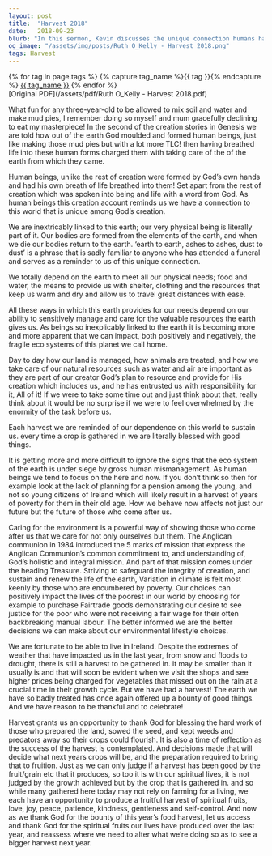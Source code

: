 ```yaml
---
layout: post
title:  "Harvest 2018"
date:   2018-09-23
blurb: "In this sermon, Kevin discusses the unique connection humans have with the earth, as described in Genesis. He emphasizes the importance of caring for the environment and responsibly managing resources. Kevin also highlights the impact of our choices on future generations and the poorest in our world. The sermon concludes with a call to produce a fruitful harvest of spiritual fruits."
og_image: "/assets/img/posts/Ruth O_Kelly - Harvest 2018.png"
tags: Harvest
---    
```

<div class="tag-pills">
  {% for tag in page.tags %}
    {% capture tag_name %}{{ tag }}{% endcapture %}
    <a href="{{ site.baseurl }}/tag/{{ tag_name }}" class="tag-pill">{{ tag_name }}</a>
  {% endfor %}
</div>
[Original PDF](/assets/pdf/Ruth O_Kelly - Harvest 2018.pdf)

What fun for any three-year-old to be allowed to mix soil and water and make mud pies, I remember doing so myself and mum gracefully declining to eat my masterpiece! In the second of the creation stories in Genesis we are told how out of the earth God moulded and formed human beings, just like making those mud pies but with a lot more TLC! then having breathed life into these human forms charged them with taking care of the of the earth from which they came.

Human beings, unlike the rest of creation were formed by God’s own hands and had his own breath of life breathed into them! Set apart from the rest of creation which was spoken into being and life with a word from God. As human beings this creation account reminds us we have a connection to this world that is unique among God’s creation.

We are inextricably linked to this earth; our very physical being is literally part of it. Our bodies are formed from the elements of the earth, and when we die our bodies return to the earth. ‘earth to earth, ashes to ashes, dust to dust’ is a phrase that is sadly familiar to anyone who has attended a funeral and serves as a reminder to us of this unique connection.

We totally depend on the earth to meet all our physical needs; food and water, the means to provide us with shelter, clothing and the resources that keep us warm and dry and allow us to travel great distances with ease.

All these ways in which this earth provides for our needs depend on our ability to sensitively manage and care for the valuable resources the earth gives us. As beings so inexplicably linked to the earth it is becoming more and more apparent that we can impact, both positively and negatively, the fragile eco systems of this planet we call home.

Day to day how our land is managed, how animals are treated, and how we take care of our natural resources such as water and air are important as they are part of our creator God’s plan to resource and provide for His creation which includes us, and he has entrusted us with responsibility for it, All of it! If we were to take some time out and just think about that, really think about it would be no surprise if we were to feel overwhelmed by the enormity of the task before us.

Each harvest we are reminded of our dependence on this world to sustain us. every time a crop is gathered in we are literally blessed with good things.

It is getting more and more difficult to ignore the signs that the eco system of the earth is under siege by gross human mismanagement. As human beings we tend to focus on the here and now. If you don’t think so then for example look at the lack of planning for a pension among the young, and not so young citizens of Ireland which will likely result in a harvest of years of poverty for them in their old age. How we behave now affects not just our future but the future of those who come after us.

Caring for the environment is a powerful way of showing those who come after us that we care for not only ourselves but them. The Anglican communion in 1984 introduced the 5 marks of mission that express the Anglican Communion’s common commitment to, and understanding of, God’s holistic and integral mission. And part of that mission comes under the heading Treasure. Striving to safeguard the integrity of creation, and sustain and renew the life of the earth, Variation in climate is felt most keenly by those who are encumbered by poverty. Our choices can positively impact the lives of the poorest in our world by choosing for example to purchase Fairtrade goods demonstrating our desire to see justice for the poor who were not receiving a fair wage for their often backbreaking manual labour. The better informed we are the better decisions we can make about our environmental lifestyle choices.

We are fortunate to be able to live in Ireland. Despite the extremes of weather that have impacted us in the last year, from snow and floods to drought, there is still a harvest to be gathered in. it may be smaller than it usually is and that will soon be evident when we visit the shops and see higher prices being charged for vegetables that missed out on the rain at a crucial time in their growth cycle. But we have had a harvest! The earth we have so badly treated has once again offered up a bounty of good things. And we have reason to be thankful and to celebrate!

Harvest grants us an opportunity to thank God for blessing the hard work of those who prepared the land, sowed the seed, and kept weeds and predators away so their crops could flourish. It is also a time of reflection as the success of the harvest is contemplated. And decisions made that will decide what next years crops will be, and the preparation required to bring that to fruition. Just as we can only judge if a harvest has been good by the fruit/grain etc that it produces, so too it is with our spiritual lives, it is not judged by the growth achieved but by the crop that is gathered in. and so while many gathered here today may not rely on farming for a living, we each have an opportunity to produce a fruitful harvest of spiritual fruits, love, joy, peace, patience, kindness, gentleness and self-control. And now as we thank God for the bounty of this year’s food harvest, let us access and thank God for the spiritual fruits our lives have produced over the last year, and reassess where we need to alter what we’re doing so as to see a bigger harvest next year.
